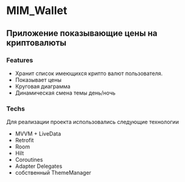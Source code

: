 # MIM_Wallet

## Приложение показывающие цены на криптовалюты



### Features

- Хранит список имеющихся крипто валют пользователя.
- Показывает цены
- Круговая диаграмма
- Динамическая смена темы день/ночь

### Techs

Для реализации проекта использовались следующие технологии
- MVVM + LiveData
- Retrofit
- Room
- Hilt
- Coroutines
- Adapter Delegates
- собственный ThemeManager
